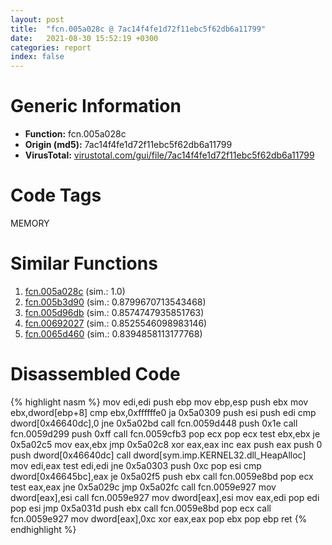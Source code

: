 ```yaml
---
layout: post
title:  "fcn.005a028c @ 7ac14f4fe1d72f11ebc5f62db6a11799"
date:   2021-08-30 15:52:19 +0300
categories: report
index: false
---
```


# Generic Information
- **Function:** fcn.005a028c
- **Origin (md5):** 7ac14f4fe1d72f11ebc5f62db6a11799
- **VirusTotal:** [virustotal.com/gui/file/7ac14f4fe1d72f11ebc5f62db6a11799][virustotal_ref]

# Code Tags
<span class="tag" id="MEMORY">MEMORY</span>


# Similar Functions

1. [fcn.005a028c][similar_1_ref] (sim.: 1.0)
2. [fcn.005b3d90][similar_2_ref] (sim.: 0.8799670713543468)
3. [fcn.005d96db][similar_3_ref] (sim.: 0.8574747935851763)
4. [fcn.00692027][similar_4_ref] (sim.: 0.8525546098983146)
5. [fcn.0065d460][similar_5_ref] (sim.: 0.8394858113177768)


# Disassembled Code

{% highlight nasm %}
mov edi,edi
push ebp
mov ebp,esp
push ebx
mov ebx,dword[ebp+8]
cmp ebx,0xffffffe0
ja 0x5a0309
push esi
push edi
cmp dword[0x46640dc],0
jne 0x5a02bd
call fcn.0059d448
push 0x1e
call fcn.0059d299
push 0xff
call fcn.0059cfb3
pop ecx
pop ecx
test ebx,ebx
je 0x5a02c5
mov eax,ebx
jmp 0x5a02c8
xor eax,eax
inc eax
push eax
push 0
push dword[0x46640dc]
call dword[sym.imp.KERNEL32.dll_HeapAlloc]
mov edi,eax
test edi,edi
jne 0x5a0303
push 0xc
pop esi
cmp dword[0x46645bc],eax
je 0x5a02f5
push ebx
call fcn.0059e8bd
pop ecx
test eax,eax
jne 0x5a029c
jmp 0x5a02fc
call fcn.0059e927
mov dword[eax],esi
call fcn.0059e927
mov dword[eax],esi
mov eax,edi
pop edi
pop esi
jmp 0x5a031d
push ebx
call fcn.0059e8bd
pop ecx
call fcn.0059e927
mov dword[eax],0xc
xor eax,eax
pop ebx
pop ebp
ret 
{% endhighlight %}


[similar_1_ref]: /report/fcn.005a028c@a19fdf17f648388c26b301d17cf9cf93
[similar_2_ref]: /report/fcn.005b3d90@b38ce64a273c3fc98fc78af14b8bdcc0
[similar_3_ref]: /report/fcn.005d96db@25e9459e6638a5d2a97f70a40a4c3086
[similar_4_ref]: /report/fcn.00692027@c3923bc2d28b85b235b8ead7fd2e963d
[similar_5_ref]: /report/fcn.0065d460@6a4218ff6458a05f9b4b8e91a635116b
[virustotal_ref]: https://www.virustotal.com/gui/file/7ac14f4fe1d72f11ebc5f62db6a11799